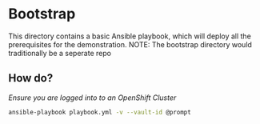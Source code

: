 # Bootstrap

This directory contains a basic Ansible playbook, which will deploy all the prerequisites for the demonstration.
NOTE: The bootstrap directory would traditionally be a seperate repo

## How do?

*Ensure you are logged into to an OpenShift Cluster*

```bash
ansible-playbook playbook.yml -v --vault-id @prompt
```
